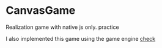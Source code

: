 # CanvasGame

Realization game with native js only. practice

I also implemented this game using the game engine [check](https://github.com/VovaParamonov/PhaserGame "PhaserGame")
